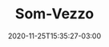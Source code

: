 ---
title: "Som-Vezzo"
date: 2020-11-25T15:35:27-03:00
draft: false
keywords: "-, nicholas, músico, compositor, programador, códigos, composições, músicas, -"
hidden: false
---